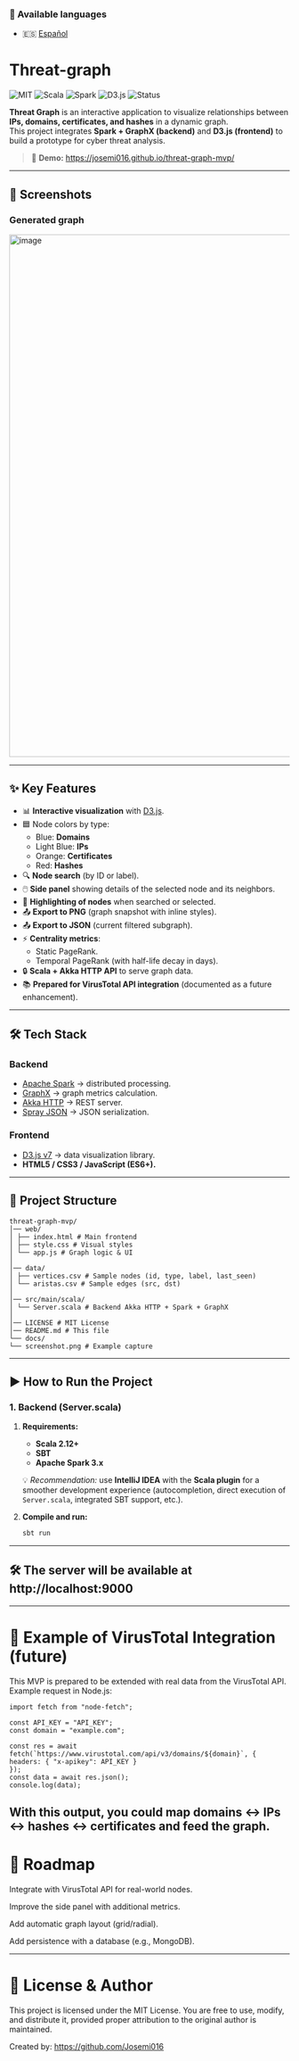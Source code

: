 ### 📖 Available languages  
- 🇪🇸 [Español](README.md) 


# Threat-graph
![MIT](https://img.shields.io/badge/License-MIT-green.svg)
![Scala](https://img.shields.io/badge/Scala-2.12%2B-red)
![Spark](https://img.shields.io/badge/Spark-3.x-orange)
![D3.js](https://img.shields.io/badge/D3.js-v7-blue)
![Status](https://img.shields.io/badge/Live-Demo-success)

**Threat Graph** is an interactive application to visualize relationships between **IPs, domains, certificates, and hashes** in a dynamic graph.  
This project integrates **Spark + GraphX (backend)** and **D3.js (frontend)** to build a prototype for cyber threat analysis.

> 🔗 **Demo:** https://josemi016.github.io/threat-graph-mvp/
---

## 📸 Screenshots

### Generated graph
<img width="1919" height="937" alt="image" src="https://github.com/user-attachments/assets/baaf23af-d3ee-464b-b157-b8c02dfe32e2" />

---

## ✨ Key Features

- 📊 **Interactive visualization** with [D3.js](https://d3js.org/).
- 🟦 Node colors by type:
  - Blue: **Domains**
  - Light Blue: **IPs**
  - Orange: **Certificates**
  - Red: **Hashes**
- 🔍 **Node search** (by ID or label).
- 🖱️ **Side panel** showing details of the selected node and its neighbors.
- 🎯 **Highlighting of nodes** when searched or selected.
- 📤 **Export to PNG** (graph snapshot with inline styles).
- 📤 **Export to JSON** (current filtered subgraph).
- ⚡ **Centrality metrics**:
  - Static PageRank.
  - Temporal PageRank (with half-life decay in days).
- 🔒 **Scala + Akka HTTP API** to serve graph data.
- 📚 **Prepared for VirusTotal API integration** (documented as a future enhancement).

---

## 🛠️ Tech Stack

### Backend
- [Apache Spark](https://spark.apache.org/) → distributed processing.
- [GraphX](https://spark.apache.org/graphx/) → graph metrics calculation.
- [Akka HTTP](https://doc.akka.io/docs/akka-http/current/) → REST server.
- [Spray JSON](https://github.com/spray/spray-json) → JSON serialization.

### Frontend
- [D3.js v7](https://d3js.org/) → data visualization library.
- **HTML5 / CSS3 / JavaScript (ES6+).**

---

## 📂 Project Structure
```
threat-graph-mvp/
│── web/
│ ├── index.html # Main frontend
│ ├── style.css # Visual styles
│ └── app.js # Graph logic & UI
│
│── data/
│ ├── vertices.csv # Sample nodes (id, type, label, last_seen)
│ └── aristas.csv # Sample edges (src, dst)
│
│── src/main/scala/
│ └── Server.scala # Backend Akka HTTP + Spark + GraphX
│
│── LICENSE # MIT License
│── README.md # This file
└── docs/
└── screenshot.png # Example capture
```
---

## ▶️ How to Run the Project

### 1. Backend (Server.scala)

1. **Requirements:**
   - **Scala 2.12+**
   - **SBT**
   - **Apache Spark 3.x**

   💡 *Recommendation:* use **IntelliJ IDEA** with the **Scala plugin** for a smoother development experience (autocompletion, direct execution of `Server.scala`, integrated SBT support, etc.).

2. **Compile and run:**
   ```bash
   sbt run

---

## 🛠️ The server will be available at http://localhost:9000

---
# 📖 Example of VirusTotal Integration (future)

This MVP is prepared to be extended with real data from the VirusTotal API.
Example request in Node.js:

```
import fetch from "node-fetch";

const API_KEY = "API_KEY";
const domain = "example.com";

const res = await fetch(`https://www.virustotal.com/api/v3/domains/${domain}`, {
headers: { "x-apikey": API_KEY }
});
const data = await res.json();
console.log(data);
```
With this output, you could map domains ↔ IPs ↔ hashes ↔ certificates and feed the graph.
---

# 📌 Roadmap

Integrate with VirusTotal API for real-world nodes.

Improve the side panel with additional metrics.

Add automatic graph layout (grid/radial).

Add persistence with a database (e.g., MongoDB).

---
# 📜 License & Author

This project is licensed under the MIT License.
You are free to use, modify, and distribute it, provided proper attribution to the original author is maintained.

Created by: https://github.com/Josemi016
